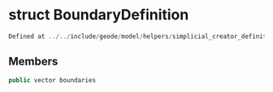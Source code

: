 # struct BoundaryDefinition

```cpp
Defined at ../../include/geode/model/helpers/simplicial_creator_definitions.h#73
```

## Members

```cpp
public vector boundaries

```



